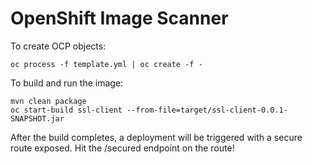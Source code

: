 # OpenShift Image Scanner

To create OCP objects:
```
oc process -f template.yml | oc create -f -
```
To build and run the image:
```
mvn clean package
oc start-build ssl-client --from-file=target/ssl-client-0.0.1-SNAPSHOT.jar
```
After the build completes, a deployment will be triggered with a secure route exposed.
Hit the /secured endpoint on the route!
